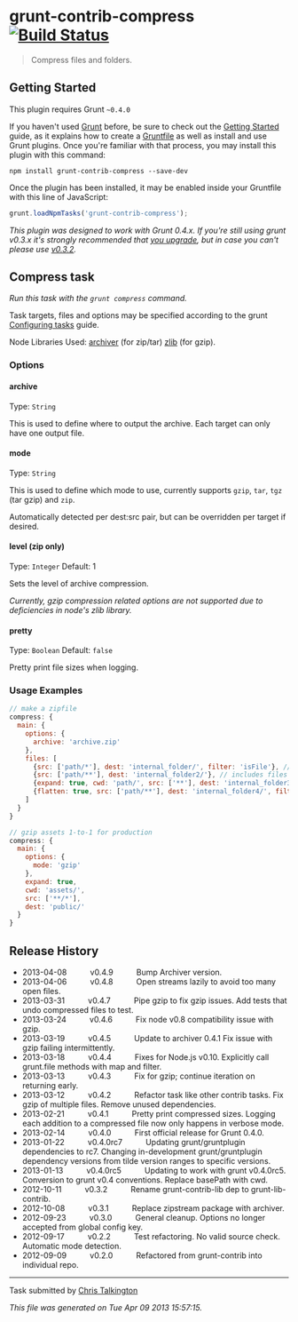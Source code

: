# grunt-contrib-compress [![Build Status](https://secure.travis-ci.org/gruntjs/grunt-contrib-compress.png?branch=master)](http://travis-ci.org/gruntjs/grunt-contrib-compress)

> Compress files and folders.



## Getting Started
This plugin requires Grunt `~0.4.0`

If you haven't used [Grunt](http://gruntjs.com/) before, be sure to check out the [Getting Started](http://gruntjs.com/getting-started) guide, as it explains how to create a [Gruntfile](http://gruntjs.com/sample-gruntfile) as well as install and use Grunt plugins. Once you're familiar with that process, you may install this plugin with this command:

```shell
npm install grunt-contrib-compress --save-dev
```

Once the plugin has been installed, it may be enabled inside your Gruntfile with this line of JavaScript:

```js
grunt.loadNpmTasks('grunt-contrib-compress');
```

*This plugin was designed to work with Grunt 0.4.x. If you're still using grunt v0.3.x it's strongly recommended that [you upgrade](http://gruntjs.com/upgrading-from-0.3-to-0.4), but in case you can't please use [v0.3.2](https://github.com/gruntjs/grunt-contrib-compress/tree/grunt-0.3-stable).*


## Compress task
_Run this task with the `grunt compress` command._

Task targets, files and options may be specified according to the grunt [Configuring tasks](http://gruntjs.com/configuring-tasks) guide.

Node Libraries Used:
[archiver](https://github.com/ctalkington/node-archiver) (for zip/tar)
[zlib](http://nodejs.org/api/zlib.html#zlib_options) (for gzip).
### Options

#### archive
Type: `String`

This is used to define where to output the archive. Each target can only have one output file.

#### mode
Type: `String`

This is used to define which mode to use, currently supports `gzip`, `tar`, `tgz` (tar gzip) and `zip`.

Automatically detected per dest:src pair, but can be overridden per target if desired.

#### level (zip only)
Type: `Integer`
Default: 1

Sets the level of archive compression.

*Currently, gzip compression related options are not supported due to deficiencies in node's zlib library.*

#### pretty
Type: `Boolean`
Default: `false`

Pretty print file sizes when logging.

### Usage Examples

```js
// make a zipfile
compress: {
  main: {
    options: {
      archive: 'archive.zip'
    },
    files: [
      {src: ['path/*'], dest: 'internal_folder/', filter: 'isFile'}, // includes files in path
      {src: ['path/**'], dest: 'internal_folder2/'}, // includes files in path and its subdirs
      {expand: true, cwd: 'path/', src: ['**'], dest: 'internal_folder3/'}, // makes all src relative to cwd
      {flatten: true, src: ['path/**'], dest: 'internal_folder4/', filter: 'isFile'} // flattens results to a single level
    ]
  }
}
```

```js
// gzip assets 1-to-1 for production
compress: {
  main: {
    options: {
      mode: 'gzip'
    },
    expand: true,
    cwd: 'assets/',
    src: ['**/*'],
    dest: 'public/'
  }
}
```

## Release History

 * 2013-04-08   v0.4.9   Bump Archiver version.
 * 2013-04-06   v0.4.8   Open streams lazily to avoid too many open files.
 * 2013-03-31   v0.4.7   Pipe gzip to fix gzip issues. Add tests that undo compressed files to test.
 * 2013-03-24   v0.4.6   Fix node v0.8 compatibility issue with gzip.
 * 2013-03-19   v0.4.5   Update to archiver 0.4.1 Fix issue with gzip failing intermittently.
 * 2013-03-18   v0.4.4   Fixes for Node.js v0.10. Explicitly call grunt.file methods with map and filter.
 * 2013-03-13   v0.4.3   Fix for gzip; continue iteration on returning early.
 * 2013-03-12   v0.4.2   Refactor task like other contrib tasks. Fix gzip of multiple files. Remove unused dependencies.
 * 2013-02-21   v0.4.1   Pretty print compressed sizes. Logging each addition to a compressed file now only happens in verbose mode.
 * 2013-02-14   v0.4.0   First official release for Grunt 0.4.0.
 * 2013-01-22   v0.4.0rc7   Updating grunt/gruntplugin dependencies to rc7. Changing in-development grunt/gruntplugin dependency versions from tilde version ranges to specific versions.
 * 2013-01-13   v0.4.0rc5   Updating to work with grunt v0.4.0rc5. Conversion to grunt v0.4 conventions. Replace basePath with cwd.
 * 2012-10-11   v0.3.2   Rename grunt-contrib-lib dep to grunt-lib-contrib.
 * 2012-10-08   v0.3.1   Replace zipstream package with archiver.
 * 2012-09-23   v0.3.0   General cleanup. Options no longer accepted from global config key.
 * 2012-09-17   v0.2.2   Test refactoring. No valid source check. Automatic mode detection.
 * 2012-09-09   v0.2.0   Refactored from grunt-contrib into individual repo.

---

Task submitted by [Chris Talkington](http://christalkington.com/)

*This file was generated on Tue Apr 09 2013 15:57:15.*
